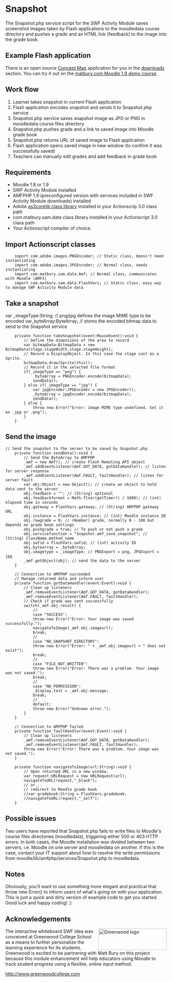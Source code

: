 # Snapshot #

The Snapshot.php service script for the SWF Activity Module saves screenshot images taken by Flash applications to the moodledata course directory and pushes a grade and an HTML link (feedback) to the image into the grade book.

## Example Flash application ##

There is an open source [Concept Map](http://code.google.com/p/swf-activity-module/downloads/detail?name=concept_map_application_src_2011_06_23.zip) application for you in the [downloads](http://code.google.com/p/swf-activity-module/downloads/list) section. You can try it out on the [matbury.com Moodle 1.9 demo course](http://moodle.matbury.com/course/view.php?id=9).

## Work flow ##

  1. Learner takes snapshot in current Flash application
  1. Flash application encodes snapshot and sends it to Snapshot.php service
  1. Snapshot.php service saves snapshot image as JPG or PNG in moodledata course files directory
  1. Snapshot.php pushes grade and a link to saved image into Moodle grade book
  1. Snapshot.php returns URL of saved image to Flash application
  1. Flash application opens saved image in new window (to confirm it was successfully saved)
  1. Teachers can manually edit grades and add feedback in grade book

## Requirements ##

  * Moodle 1.8 or 1.9
  * SWF Activity Module installed
  * AMFPHP 1.9 (preconfigured version with services included in SWF Activity Module downloads) installed
  * Adobe [as3corelib class library](https://github.com/mikechambers/as3corelib) installed in your Actionscrip 3.0 class path
  * com.matbury.sam.data class library installed in your Actionscript 3.0 class path
  * Your Actionscript compiler of choice.

## Import Actionscript classes ##

```
	import com.adobe.images.PNGEncoder; // Static class, doesn't need instantiating
	import com.adobe.images.JPGEncoder; // Normal class, needs instantiating
	import com.matbury.sam.data.Amf; // Normal class, communicates with Moodle (AMF3)
	import com.matbury.sam.data.FlashVars; // Static class, easy way to manage SWF Activity Module data
```

## Take a snapshot ##

var _imageType:String; // png/jpg defines the image MIME type to be encoded
var_byteArray:ByteArray; // stores the encoded bitmap data to send to the Snapshot service
```
	private function takeSnapshot(event:MouseEvent):void {
		// Define the dimensions of the area to record
		var bitmapData:BitmapData = new BitmapData(stage.stageWidth,stage.stageHeight);
		// Record a DisplayObject. In this case the stage cast as a Sprite.
		bitmapData.draw(Sprite(this));
		// Record it in the selected file format
		if(_imageType == "png") {
			_byteArray = PNGEncoder.encode(bitmapData);
			sendData();
		} else if(_imageType == "jpg") {
			var jpgEncoder:JPGEncoder = new JPGEncoder();
			_byteArray = jpgEncoder.encode(bitmapData);
			sendData();
		} else {
			throw new Error("Error: image MIME type undefined. Set it as .jpg or .png");
		}
	}
```

## Send the image ##

```
// Send the snapshot to the server to be saved by Snapshot.php
	private function sendData():void {
		// Send the ByteArray to AMFPHP
		_amf = new Amf(); // create Flash Remoting API object
		_amf.addEventListener(Amf.GOT_DATA, gotDataHandler); // listen for server response
		_amf.addEventListener(Amf.FAULT, faultHandler); // listen for server fault
		var obj:Object = new Object(); // create an object to hold data sent to the server
		obj.feedback = ""; // (String) optional
		obj.feedbackformat = Math.floor(getTimer() / 1000); // (int) elapsed time in seconds
		obj.gateway = FlashVars.gateway; // (String) AMFPHP gateway URL
		obj.instance = FlashVars.instance; // (int) Moodle instance ID
		obj.rawgrade = 0; // (Number) grade, normally 0 - 100 but depends on grade book settings
		obj.pushgrade = true; // To push or not push a grade
		obj.servicefunction = "Snapshot.amf_save_snapshot"; // (String) ClassName.method_name
		obj.swfid = FlashVars.swfid; // (int) activity ID
		obj.bytearray = _byteArray;
		obj.imagetype = _imageType; // PNGExport = png, JPGExport = jpg
		_amf.getObject(obj); // send the data to the server
	}
		
	// Connection to AMFPHP succeeded
	// Manage returned data and inform user
	private function gotDataHandler(event:Event):void {
		// Clean up listeners
		_amf.removeEventListener(Amf.GOT_DATA, gotDataHandler);
		_amf.removeEventListener(Amf.FAULT, faultHandler);
		// Check if grade was sent successfully
		switch(_amf.obj.result) {
			//
			case "SUCCESS":
			throw new Error("Error: Your image was saved successfully.");
			navigateToImage(_amf.obj.imageurl);
			break;
			//
			case "NO_SNAPSHOT_DIRECTORY":
			throw new Error("Error: " + _amf.obj.imageurl + " does not exist");
			break;
			//
			case "FILE_NOT_WRITTEN":
			throw new Error("Error: There was a problem. Your image was not saved.");
			break;
			//
			case "NO_PERMISSION":
			_display.text = _amf.obj.message;
			break;
			//
			default:
			throw new Error("Unknown error.");
		}
	}
	
	// Connection to AMFPHP failed
	private function faultHandler(event:Event):void {
		// Clean up listeners
		_amf.removeEventListener(Amf.GOT_DATA, gotDataHandler);
		_amf.removeEventListener(Amf.FAULT, faultHandler);
		throw new Error("Error: There was a problem. Your image was not saved.");
	}
	
	private function navigateToImage(url:String):void {
		// Open returned URL in a new window,
		var request:URLRequest = new URLRequest(url);
		navigateToURL(request,"_blank");
		// or...
		// redirect to Moodle grade book
		//var gradebook:String = FlashVars.gradebook;
		//navigateToURL(request,"_self");
	}
```

## Possible issues ##

Two users have reported that Snapshot.php fails to write files to Moodle's course files directories (moodledata), triggering either 500 or 403 HTTP errors. In both cases, the Moodle installation was divided between two servers, i.e. Moodle on one server and moodledata on another. If this is the case, contact your IT support about how to resolve the write permissions from moodle/lib/amfphp/services/Snapshot.php to moodledata.

## Notes ##

Obviously, you'll want to use something more elegant and practical that throw new Error() to inform users of what's going on with your application. This is just a quick and dirty version of example code to get you started. Good luck and happy coding! :)

## Acknowledgements ##

<a href='http://www.greenwoodcollege.com'><img src='http://matbury.com/assets/Greenwood-logo-loRes-small.jpg' align='right' height='67' width='213' alt='Greenwood logo' border='0' /></a>The interactive whiteboard SWF idea was conceived at Greenwood College School as a means to further personalize the learning experience for its students. Greenwood is excited to be partnering with Matt Bury on this project because this module enhancement will help educators using Moodle to track student progress using a flexible, online input method.

http://www.greenwoodcollege.com